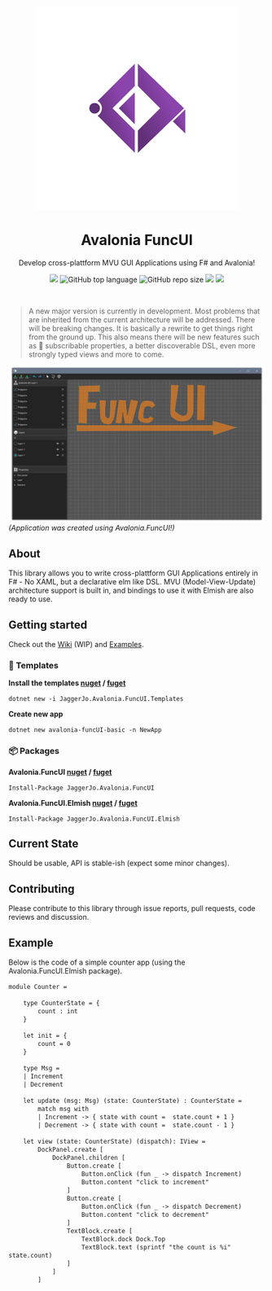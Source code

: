 
<p align="center"><img src="github/img/logo/FuncUI.png" width="400px" alt="Avalonia FuncUI"></p>
<h1 align="center">Avalonia FuncUI</h1>
<p align="center">Develop cross-plattform MVU GUI Applications using F# and Avalonia!</p>
<p align="center">
<a href="https://voyonic-labs.visualstudio.com/Avalonia.FuncUI/_build/latest?definitionId=10&branchName=master"><img src="https://voyonic-labs.visualstudio.com/Avalonia.FuncUI/_apis/build/status/FuncUI.Avalonia.FuncUI?branchName=master"></a>
<img src="https://img.shields.io/github/languages/top/JaggerJo/Avalonia.FuncUI" alt="GitHub top language">
<img alt="GitHub repo size" src="https://img.shields.io/github/repo-size/JaggerJo/Avalonia.FuncUI">
<img src="https://img.shields.io/github/license/JaggerJo/Avalonia.FuncUI">
<a href="https://gitter.im/Avalonia-FuncUI/community?utm_source=badge&utm_medium=badge&utm_campaign=pr-badge"><img src="https://badges.gitter.im/Avalonia-FuncUI/community.svg"></a>
</p><br>


> A new major version is currently in development. Most problems that are inherited from the current architecture will be addressed. There will be breaking changes. It is basically a rewrite to get things right from the ground up. This also means there will be new features such as 📣 subscribable properties, a better discoverable DSL, even more strongly typed views and more to come.

![](github/img/hero.png)
*(Application was created using Avalonia.FuncUI!)*

## About
This library allows you to write cross-plattform GUI Applications entirely in F# - No XAML, but a declarative elm like DSL. MVU (Model-View-Update) architecture support is built in, and bindings to use it with Elmish are also ready to use.

## Getting started
Check out the [Wiki](https://github.com/JaggerJo/Avalonia.FuncUI/wiki) (WIP) and [Examples](https://github.com/JaggerJo/Avalonia.FuncUI/tree/master/src/Examples).

### 🧱 Templates

**Install the templates [nuget](https://www.nuget.org/packages/JaggerJo.Avalonia.FuncUI.Templates/) / [fuget](https://www.fuget.org/packages/JaggerJo.Avalonia.FuncUI.Templates/)**
```
dotnet new -i JaggerJo.Avalonia.FuncUI.Templates
```
**Create new app**
```
dotnet new avalonia-funcUI-basic -n NewApp
```

### 📦 Packages

**Avalonia.FuncUI [nuget](https://www.nuget.org/packages/JaggerJo.Avalonia.FuncUI/) / [fuget](https://www.fuget.org/packages/JaggerJo.Avalonia.FuncUI/)**
```
Install-Package JaggerJo.Avalonia.FuncUI
```

**Avalonia.FuncUI.Elmish [nuget](https://www.nuget.org/packages/JaggerJo.Avalonia.FuncUI.Elmish/) /  [fuget](https://www.fuget.org/packages/JaggerJo.Avalonia.FuncUI.Elmish/)**
```
Install-Package JaggerJo.Avalonia.FuncUI.Elmish
```

## Current State
Should be usable, API is stable-ish (expect some minor changes).

## Contributing
Please contribute to this library through issue reports, pull requests, code reviews and discussion.

## Example
Below is the code of a simple counter app (using the Avalonia.FuncUI.Elmish package).

```f#
module Counter =

    type CounterState = {
        count : int
    }

    let init = {
        count = 0
    }

    type Msg =
    | Increment
    | Decrement

    let update (msg: Msg) (state: CounterState) : CounterState =
        match msg with
        | Increment -> { state with count =  state.count + 1 }
        | Decrement -> { state with count =  state.count - 1 }
    
    let view (state: CounterState) (dispatch): IView =
        DockPanel.create [
            DockPanel.children [
                Button.create [
                    Button.onClick (fun _ -> dispatch Increment)
                    Button.content "click to increment"
                ]
                Button.create [
                    Button.onClick (fun _ -> dispatch Decrement)
                    Button.content "click to decrement" 
                ]
                TextBlock.create [
                    TextBlock.dock Dock.Top
                    TextBlock.text (sprintf "the count is %i" state.count)
                ]
            ]
        ]    
```
